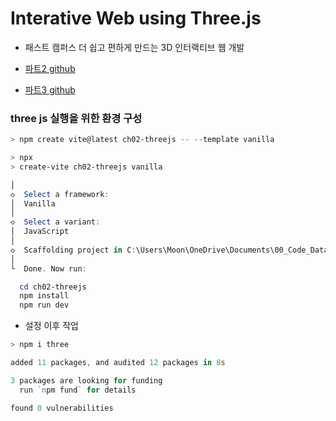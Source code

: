 # Interative Web using Three.js

- 패스트 캠퍼스 더 쉽고 편하게 만드는 3D 인터랙티브 웹 개발 

- [파트2 github](https://github.com/chuhongkyu/fastcampus-r3f-part2)

- [파트3 github](https://github.com/chuhongkyu/fastcampus-r3f-part3)

### three js 실행을 위한 환경 구성

```powershell
> npm create vite@latest ch02-threejs -- --template vanilla

> npx
> create-vite ch02-threejs vanilla

│
◇  Select a framework:
│  Vanilla
│
◇  Select a variant:
│  JavaScript
│
◇  Scaffolding project in C:\Users\Moon\OneDrive\Documents\00_Code_Data\02_Javascript\InteractiveWeb\ch02-threejs...
│
└  Done. Now run:

  cd ch02-threejs
  npm install    
  npm run dev 
```

- 설정 이후 작업

```powershell
> npm i three

added 11 packages, and audited 12 packages in 8s

3 packages are looking for funding
  run `npm fund` for details

found 0 vulnerabilities
```
